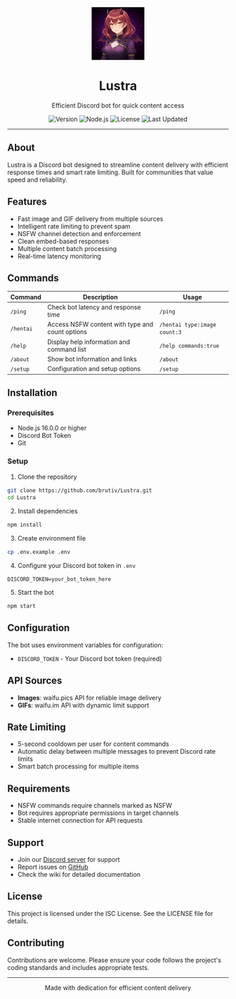 <div align="center">
  <img src="icon.jpg" alt="Lustra" width="120" height="120">
  <h1>Lustra</h1>
  <p>Efficient Discord bot for quick content access</p>

  ![Version](https://img.shields.io/badge/version-1.0.0-purple)
  ![Node.js](https://img.shields.io/badge/node-%3E%3D16.0.0-green)
  ![License](https://img.shields.io/badge/license-ISC-blue)
  ![Last Updated](https://img.shields.io/badge/last%20updated-2025-orange)
</div>

---

## About

Lustra is a Discord bot designed to streamline content delivery with efficient response times and smart rate limiting. Built for communities that value speed and reliability.

## Features

- Fast image and GIF delivery from multiple sources
- Intelligent rate limiting to prevent spam
- NSFW channel detection and enforcement
- Clean embed-based responses
- Multiple content batch processing
- Real-time latency monitoring

## Commands

| Command | Description | Usage |
|---------|-------------|-------|
| `/ping` | Check bot latency and response time | `/ping` |
| `/hentai` | Access NSFW content with type and count options | `/hentai type:image count:3` |
| `/help` | Display help information and command list | `/help commands:true` |
| `/about` | Show bot information and links | `/about` |
| `/setup` | Configuration and setup options | `/setup` |

## Installation

### Prerequisites
- Node.js 16.0.0 or higher
- Discord Bot Token
- Git

### Setup
1. Clone the repository
```bash
git clone https://github.com/brutiv/Lustra.git
cd Lustra
```

2. Install dependencies
```bash
npm install
```

3. Create environment file
```bash
cp .env.example .env
```

4. Configure your Discord bot token in `.env`
```
DISCORD_TOKEN=your_bot_token_here
```

5. Start the bot
```bash
npm start
```

## Configuration

The bot uses environment variables for configuration:

- `DISCORD_TOKEN` - Your Discord bot token (required)

## API Sources

- **Images**: waifu.pics API for reliable image delivery
- **GIFs**: waifu.im API with dynamic limit support

## Rate Limiting

- 5-second cooldown per user for content commands
- Automatic delay between multiple messages to prevent Discord rate limits
- Smart batch processing for multiple items

## Requirements

- NSFW commands require channels marked as NSFW
- Bot requires appropriate permissions in target channels
- Stable internet connection for API requests

## Support

- Join our [Discord server](https://discord.gg/W7MttaRT) for support
- Report issues on [GitHub](https://github.com/brutiv/Lustra/issues)
- Check the wiki for detailed documentation

## License

This project is licensed under the ISC License. See the LICENSE file for details.

## Contributing

Contributions are welcome. Please ensure your code follows the project's coding standards and includes appropriate tests.

---

<div align="center">
  <p>Made with dedication for efficient content delivery</p>
</div>
